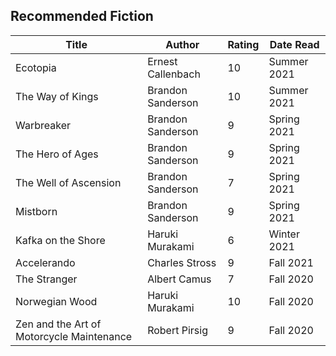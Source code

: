 ## Recommended Fiction
| Title                | Author           | Rating | Date Read | 
|----------------------|------------------|--------|------------|
| Ecotopia | Ernest Callenbach | 10      | Summer 2021| 
| The Way of Kings         | Brandon Sanderson | 10     | Summer 2021| 
| Warbreaker         | Brandon Sanderson | 9     | Spring 2021| 
| The Hero of Ages | Brandon Sanderson | 9 | Spring 2021 |
| The Well of Ascension | Brandon Sanderson | 7 | Spring 2021 |
| Mistborn | Brandon Sanderson | 9 | Spring 2021 |
| Kafka on the Shore | Haruki Murakami | 6 | Winter 2021 |
| Accelerando | Charles Stross | 9 | Fall 2021 |
| The Stranger | Albert Camus |  7 | Fall 2020 |
| Norwegian Wood | Haruki Murakami | 10 | Fall 2020 |
| Zen and the Art of Motorcycle Maintenance | Robert Pirsig | 9 | Fall 2020 |


